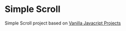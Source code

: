 # Simple Scroll

Simple Scroll project based on [Vanilla Javacript Projects](https://www.vanillajavascriptprojects.com/)
